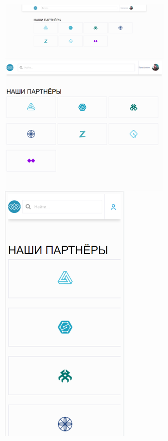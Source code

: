 ![alt text](assets/first_screen.PNG)
![alt text](assets/second_screen.PNG)
![alt text](assets/third_screen.PNG)
